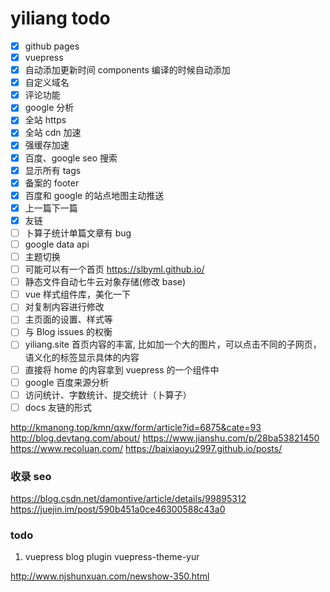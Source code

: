 # yiliang todo

- [x] github pages
- [x] vuepress
- [x] 自动添加更新时间 components 编译的时候自动添加
- [x] 自定义域名
- [x] 评论功能
- [x] google 分析
- [x] 全站 https
- [x] 全站 cdn 加速
- [x] 强缓存加速
- [x] 百度、google seo 搜索
- [x] 显示所有 tags
- [x] 备案的 footer
- [x] 百度和 google 的站点地图主动推送
- [x] 上一篇下一篇
- [x] 友链
- [ ] 卜算子统计单篇文章有 bug
- [ ] google data api
- [ ] 主题切换
- [ ] 可能可以有一个首页 https://slbyml.github.io/
- [ ] 静态文件自动七牛云对象存储(修改 base)
- [ ] vue 样式组件库，美化一下
- [ ] 对复制内容进行修改
- [ ] 主页面的设置、样式等
- [ ] 与 Blog issues 的权衡
- [ ] yiliang.site 首页内容的丰富, 比如加一个大的图片，可以点击不同的子网页， 语义化的标签显示具体的内容
- [ ] 直接将 home 的内容拿到 vuepress 的一个组件中
- [ ] google 百度来源分析
- [ ] 访问统计、字数统计、提交统计（卜算子）
- [ ] docs 友链的形式

http://kmanong.top/kmn/qxw/form/article?id=6875&cate=93
http://blog.devtang.com/about/
https://www.jianshu.com/p/28ba53821450
https://www.recoluan.com/
https://baixiaoyu2997.github.io/posts/

### 收录 seo

https://blog.csdn.net/damontive/article/details/99895312
https://juejin.im/post/590b451a0ce46300588c43a0

### todo

1. vuepress blog plugin vuepress-theme-yur

http://www.njshunxuan.com/newshow-350.html
